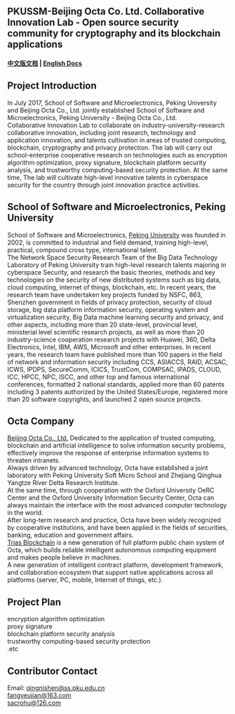 ## PKUSSM-Beijing Octa Co. Ltd. Collaborative Innovation Lab - Open source security community for cryptography and its blockchain applications   

#### [中文版文档](https://github.com/triasteam/Trias-PKU/blob/master/README.md)   |   [English Docs](https://github.com/triasteam/Trias-PKU/blob/master/README-EN.md)

## Project Introduction   
In July 2017, School of Software and Microelectronics, Peking University and Beijing Octa Co., Ltd. jointly established School of Software and Microelectronics, Peking University - Beijing Octa Co., Ltd.    
Collaborative Innovation Lab to collaborate on industry-university-research collaborative innovation, including joint research, technology and application innovation, and talents cultivation in areas of trusted computing, blockchain, cryptography and privacy protection. The lab will carry out school-enterprise cooperative research on technologies such as encryption algorithm optimization, proxy signature, blockchain platform security analysis, and trustworthy computing-based security protection. At the same time, The lab will cultivate high-level innovative talents in cyberspace security for the country through joint innovation practice activities.

## School of Software and Microelectronics, Peking University   
School of Software and Microelectronics, [Peking University](http://www.ss.pku.edu.cn/)  was founded in 2002, is committed to industrial and field demand, training high-level, practical, compound cross type, international talent.    
The Network Space Security Research Team of the Big Data Technology Laboratory of Peking University train high-level research talents majoring in cyberspace Security, and research the basic theories, methods and key technologies on the security of new distributed systems such as big data, cloud computing, internet of things, blockchain, etc. In recent years, the research team have undertaken key projects funded by NSFC, 863, Shenzhen government in fields of privacy protection, security of cloud storage, big data platform information security, operating system and virtualization security, Big Data machine learning security and privacy, and other aspects, including more than 20 state-level, provincial level, ministerial level scientific research projects, as well as more than 20 industry-science cooperation research projects with Huawei, 360, Delta Electronics, Intel, IBM, AWS, Microsoft and other enterprises. In recent years, the research team have published more than 100 papers in the field of network and information security including CCS, ASIACCS, RAID, ACSAC, ICWS, IPDPS, SecureComm, ICICS, TrustCom, COMPSAC, IPADS, CLOUD, ICC, HPCC, NPC, ISCC, and other top and famous international conferences, formatted 2 national standards, applied more than 60 patents including 3 patents authorized by the United States/Europe, registered more than 20 software copyrights, and launched 2 open source projects.   

## Octa Company   
[Beijing Octa Co., Ltd.](https://www.8lab.cn/aboutOcta.html) 
Dedicated to the application of trusted computing, blockchain and artificial intelligence to solve information security problems, effectively improve the response of enterprise information systems to threaten intranets.   
Always driven by advanced technology, Octa have established a joint laboratory with Peking University Soft Micro School and Zhejiang Qinghua Yangtze River Delta Research Institute.   
At the same time, through cooperation with the Oxford University OeRC Center and the Oxford University Information Security Center, Octa can always maintain the interface with the most advanced computer technology in the world.   
After long-term research and practice, Octa have been widely recognized by cooperative institutions, and have been applied in the fields of securities, banking, education and government affairs.   
[Trias Blockchain](https://www.trias.one/) is a new generation of full platform public chain system of Octa, which builds reliable intelligent autonomous computing equipment and makes people believe in machines.   
A new generation of intelligent contract platform, development framework, and collaboration ecosystem that support native applications across all platforms (server, PC, mobile, Internet of things, etc.).

## Project Plan  
encryption algorithm optimization   
proxy signature   
blockchain platform security analysis   
trustworthy computing-based security protection   
.etc

## Contributor Contact
Email:  qingnishen@ss.pku.edu.cn   
        fangyeujian@163.com   
        sacrohu@126.com  
